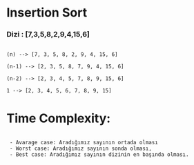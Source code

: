 # Insertion Sort

### Dizi : [7,3,5,8,2,9,4,15,6] 

```

(n) --> [7, 3, 5, 8, 2, 9, 4, 15, 6]

(n-1) --> [2, 3, 5, 8, 7, 9, 4, 15, 6]

(n-2) --> [2, 3, 4, 5, 7, 8, 9, 15, 6]

1 --> [2, 3, 4, 5, 6, 7, 8, 9, 15]

```

# Time Complexity:

```

 - Avarage case: Aradığımız sayının ortada olması
 - Worst case: Aradığımız sayının sonda olması,
 - Best case: Aradığımız sayının dizinin en başında olması.
 
 ```
 
 
